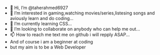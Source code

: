 - 👋 Hi, I’m @taherahmed6927
- 👀 I’m interested in gaming,watching movies/series,listesing songs and aviously learn and do coding...
- 🌱 I’m currently learning CSS...
- 💞️ I’m looking to collaborate on anybody who can help me out...
- 📫 How to reach me text me on github i will repply ASAP...
- And of course i am a beginner at coding
- but my aim is to be a Web Developer

<!---
taherahmed6927/taherahmed6927 is a ✨ special ✨ repository because its `README.md` (this file) appears on your GitHub profile.
You can click the Preview link to take a look at your changes.
--->
